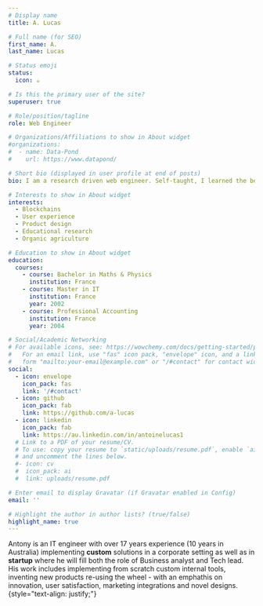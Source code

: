 ```yaml
---
# Display name
title: A. Lucas

# Full name (for SEO)
first_name: A.
last_name: Lucas

# Status emoji
status:
  icon: ☕️

# Is this the primary user of the site?
superuser: true

# Role/position/tagline
role: Web Engineer

# Organizations/Affiliations to show in About widget
#organizations:
#  - name: Data-Pond
#    url: https://www.datapond/

# Short bio (displayed in user profile at end of posts)
bio: I am a research driven web engineer. Self-taught, I learned the best techniques for implementing all aspects of a complete IT product - with over 25 years experience implementing **custom solutions**.

# Interests to show in About widget
interests:
  - Blockchains
  - User experience
  - Product design
  - Educational research
  - Organic agriculture

# Education to show in About widget
education:
  courses:
    - course: Bachelor in Maths & Physics
      institution: France
    - course: Master in IT
      institution: France
      year: 2002
    - course: Professional Accounting 
      institution: France
      year: 2004

# Social/Academic Networking
# For available icons, see: https://wowchemy.com/docs/getting-started/page-builder/#icons
#   For an email link, use "fas" icon pack, "envelope" icon, and a link in the
#   form "mailto:your-email@example.com" or "/#contact" for contact widget.
social:
  - icon: envelope
    icon_pack: fas
    link: '/#contact' 
  - icon: github
    icon_pack: fab
    link: https://github.com/a-lucas
  - icon: linkedin
    icon_pack: fab
    link: https://au.linkedin.com/in/antoinelucas1
  # Link to a PDF of your resume/CV.
  # To use: copy your resume to `static/uploads/resume.pdf`, enable `ai` icons in `params.yaml`,
  # and uncomment the lines below.
  #- icon: cv
  #  icon_pack: ai
  #  link: uploads/resume.pdf

# Enter email to display Gravatar (if Gravatar enabled in Config)
email: ''

# Highlight the author in author lists? (true/false)
highlight_name: true
---
```



Antony is an IT engineer with over 17 years experience (10 years in Australia) implementing **custom** solutions in a corporate setting as well as in **startup** where he will fill both the role of Business analyst and Tech lead. His work includes implementing from scratch custom internal tools, inventing new products re-using the wheel - with an emphathis on innovation, user satisfaction, marketing integrations and novel designs.
{style="text-align: justify;"}

